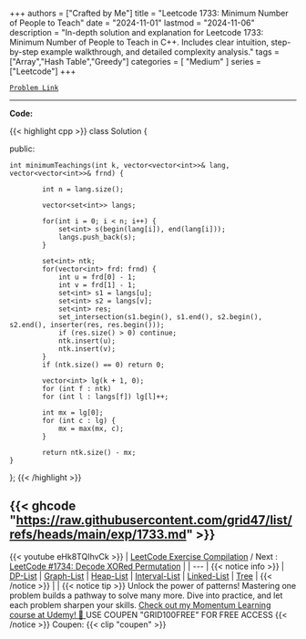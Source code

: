 
+++
authors = ["Crafted by Me"]
title = "Leetcode 1733: Minimum Number of People to Teach"
date = "2024-11-01"
lastmod = "2024-11-06"
description = "In-depth solution and explanation for Leetcode 1733: Minimum Number of People to Teach in C++. Includes clear intuition, step-by-step example walkthrough, and detailed complexity analysis."
tags = ["Array","Hash Table","Greedy"]
categories = [
    "Medium"
]
series = ["Leetcode"]
+++



[`Problem Link`](https://leetcode.com/problems/minimum-number-of-people-to-teach/description/)

---

**Code:**

{{< highlight cpp >}}
class Solution {

public:

    int minimumTeachings(int k, vector<vector<int>>& lang, vector<vector<int>>& frnd) {
        
			int n = lang.size();

			vector<set<int>> langs;

			for(int i = 0; i < n; i++) {
				set<int> s(begin(lang[i]), end(lang[i]));
				langs.push_back(s);
			}

			set<int> ntk;
			for(vector<int> frd: frnd) {
				int u = frd[0] - 1;
				int v = frd[1] - 1;
				set<int> s1 = langs[u];
				set<int> s2 = langs[v];				
				set<int> res;
				set_intersection(s1.begin(), s1.end(), s2.begin(), s2.end(), inserter(res, res.begin()));
				if (res.size() > 0) continue;
				ntk.insert(u);
				ntk.insert(v);
			}
            if (ntk.size() == 0) return 0;
        
            vector<int> lg(k + 1, 0);
			for (int f : ntk)
            for (int l : langs[f]) lg[l]++;
        
            int mx = lg[0];
            for (int c : lg) {
                mx = max(mx, c);
            }
        
			return ntk.size() - mx;
    }

};
{{< /highlight >}}

{{< ghcode "https://raw.githubusercontent.com/grid47/list/refs/heads/main/exp/1733.md" >}}
---
{{< youtube eHk8TQIhvCk >}}
| [LeetCode Exercise Compilation](https://grid47.xyz/leetcode/) / Next : [LeetCode #1734: Decode XORed Permutation](https://grid47.xyz/posts/leetcode_1734) |
| --- |
{{< notice info >}}
| [DP-List](https://grid47.xyz/lists/dp/) | [Graph-List](https://grid47.xyz/lists/graph/) | [Heap-List](https://grid47.xyz/lists/heap/) | [Interval-List](https://grid47.xyz/lists/interval/) | [Linked-List](https://grid47.xyz/lists/ll/) | [Tree](https://grid47.xyz/lists/tree/) |
{{< /notice >}}
| |
{{< notice tip >}}
Unlock the power of patterns! Mastering one problem builds a pathway to solve many more. Dive into practice, and let each problem sharpen your skills. [Check out my Momentum Learning course at Udemy! 🚀 ](https://www.udemy.com/course/algorithms-and-data-structures-in-cpp/)
USE COUPEN "GRID100FREE" FOR FREE ACCESS
{{< /notice >}}
Coupen: {{< clip "coupen" >}}
